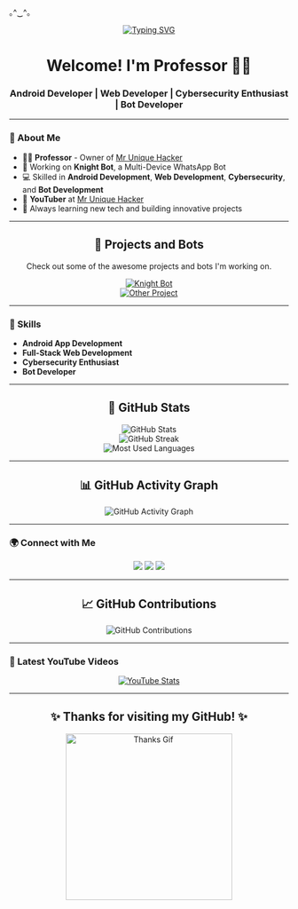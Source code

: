 ｡^‿^｡     <div align="center">
        <a href="https://git.io/typing-svg">
    <img src="https://readme-typing-svg.demolab.com?font=Ribeye&size=50&pause=1000&color=33ff00&center=true&width=910&height=100&lines=I+am+Professor;Web+Developer;Android+App+Developer" alt="Typing SVG">
  </a>
</div>

<h1 align="center">Welcome! I'm Professor 👨‍🏫</h1>
<h3 align="center">Android Developer | Web Developer | Cybersecurity Enthusiast | Bot Developer</h3>

---

### 🚀 About Me

- 👨‍🏫 **Professor** - Owner of [Mr Unique Hacker](https://www.youtube.com/@mr_unique_hacker)
- 🤖 Working on **Knight Bot**, a Multi-Device WhatsApp Bot
- 💻 Skilled in **Android Development**, **Web Development**, **Cybersecurity**, and **Bot Development**
- 🎥 **YouTuber** at [Mr Unique Hacker](https://www.youtube.com/@mr_unique_hacker) 
- 🌱 Always learning new tech and building innovative projects

---

<div align="center">
  <h2>🚀 Projects and Bots</h2>
  <p>Check out some of the awesome projects and bots I'm working on.</p>

  <a href="https://github.com/mruniquehacker/Knightbot" target="_blank">
    <img src="https://img.shields.io/badge/Knight_Bot-Multi_Device_Whatsapp_Bot-green?style=for-the-badge&logo=whatsapp" alt="Knight Bot">
  </a>
  <br>
  <a href="https://github.com/YourUsername/ProjectName" target="_blank">
    <img src="https://img.shields.io/badge/Other_Project-Description-orange?style=for-the-badge&logo=github" alt="Other Project">
  </a>
</div>

---

### 🔧 Skills

- **Android App Development**
- **Full-Stack Web Development**
- **Cybersecurity Enthusiast**
- **Bot Developer**

---

<div align="center">
  <h2>🌟 GitHub Stats</h2>
  <img src="https://github-readme-stats.vercel.app/api?username=YourUsername&show_icons=true&theme=radical" alt="GitHub Stats">
  <br>
  <img src="https://github-readme-streak-stats.herokuapp.com/?user=YourUsername&theme=radical" alt="GitHub Streak">
  <br>
  <img src="https://github-readme-stats.vercel.app/api/top-langs/?username=YourUsername&layout=compact&theme=radical" alt="Most Used Languages">
</div>

---

<div align="center">
  <h2>📊 GitHub Activity Graph</h2>
  <img src="https://activity-graph.herokuapp.com/graph?username=YourUsername&theme=react-dark&area=true&hide_border=true" alt="GitHub Activity Graph">
</div>

---

### 🌍 Connect with Me

<p align="center">
  <a href="https://www.youtube.com/@mr_unique_hacker" target="_blank"><img src="https://img.shields.io/badge/YouTube-MrUniqueHacker-FF0000?style=for-the-badge&logo=youtube&logoColor=white"></a>
  <a href="https://t.me/+AjUcOaQyFRllMDZl" target="_blank"><img src="https://img.shields.io/badge/Telegram-Join%20Now-blue?style=for-the-badge&logo=telegram"></a>
  <a href="https://whatsapp.com/channel/0029Va90zAnIHphOuO8Msp3A" target="_blank"><img src="https://img.shields.io/badge/WhatsApp-Subscribe-brightgreen?style=for-the-badge&logo=whatsapp"></a>
</p>

---

<div align="center">
  <h2>📈 GitHub Contributions</h2>
  <img src="https://github-contribution-stats.vercel.app/api/?username=YourUsername" alt="GitHub Contributions">
</div>

---

### 🎥 Latest YouTube Videos

<div align="center">
  <a href="https://www.youtube.com/@mr_unique_hacker">
    <img src="https://github-readme-youtube-stats.herokuapp.com/?username=mr_unique_hacker&theme=radical" alt="YouTube Stats">
  </a>
</div>

---

<div align="center">
  <h2>✨ Thanks for visiting my GitHub! ✨</h2>
  <img src="https://media.giphy.com/media/Q7LHmoFwVP6Yc1swZs/giphy.gif" width="300" alt="Thanks Gif">
</div>
